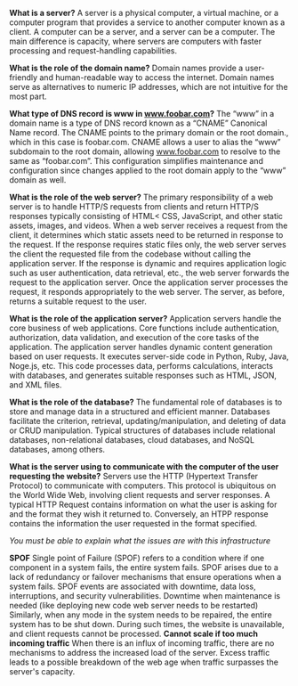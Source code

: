 **What is a server?**
A server is a physical computer, a virtual machine, or a computer program that provides a service to another computer known as a client. A computer can be a server, and a server can be a computer. The main difference is capacity, where servers are computers with faster processing and request-handling capabilities. 

**What is the role of the domain name?**
Domain names provide a user-friendly and human-readable way to access the internet. Domain names serve as alternatives to numeric IP addresses, which are not intuitive for the most part. 

**What type of DNS record is www in www.foobar.com?**
The “www” in a domain name is a type of DNS record known as a “CNAME” Canonical Name record. The CNAME points to the primary domain or the root domain., which in this case is foobar.com. CNAME allows a user to alias the “www” subdomain to the root domain, allowing www.foobar.com to resolve to the same as “foobar.com”. This configuration simplifies maintenance and configuration since changes applied to the root domain apply to the “www” domain as well. 

**What is the role of the web server?**
The primary responsibility of a web server is to handle HTTP/S requests from clients and return HTTP/S responses typically consisting of HTML< CSS, JavaScript, and other static assets, images, and videos. When a web server receives a request from the client, it determines which static assets need to be returned in response to the request. If the response requires static files only, the web server serves the client the requested file from the codebase without calling the application server. If the response is dynamic and requires application logic such as user authentication, data retrieval, etc., the web server forwards the request to the application server. Once the application server processes the request, it responds appropriately to the web server. The server, as before, returns a suitable request to the user.

**What is the role of the application server?**
Application servers handle the core business of web applications. Core functions include authentication, authorization, data validation, and execution of the core tasks of the application. The application server handles dynamic content generation based on user requests. It executes server-side code in Python, Ruby, Java, Noge.js, etc. This code processes data, performs calculations, interacts with databases, and generates suitable responses such as HTML, JSON, and XML files.

**What is the role of the database?**
The fundamental role of databases is to store and manage data in a structured and efficient manner. Databases facilitate the criterion, retrieval, updating/manipulation, and deleting of data or CRUD manipulation. Typical structures of databases include relational databases, non-relational databases, cloud databases, and NoSQL databases, among others. 

**What is the server using to communicate with the computer of the user requesting the website?**
Servers use the HTTP (Hypertext Transfer Protocol) to communicate with computers. This protocol is ubiquitous on the World Wide Web, involving client requests and server responses. A typical HTTP Request contains information on what the user is asking for and the format they wish it returned to. Conversely, an HTPP response contains the information the user requested in the format specified.

*You must be able to explain what the issues are with this infrastructure*

**SPOF**
Single point of Failure (SPOF) refers to a condition where if one component in a system fails, the entire system fails. SPOF arises due to a lack of redundancy or failover mechanisms that ensure operations when a system fails. SPOF events are associated with downtime, data loss, interruptions, and security vulnerabilities.
Downtime when maintenance is needed (like deploying new code web server needs to be restarted)
Similarly, when any mode in the system needs to be repaired, the entire system has to be shut down. During such times, the website is unavailable, and client requests cannot be processed.
**Cannot scale if too much incoming traffic**
When there is an influx of incoming traffic, there are no mechanisms to address the increased load of the server. Excess traffic leads to a possible breakdown of the web age when traffic surpasses the server's capacity.



